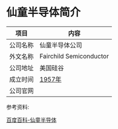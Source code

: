 # 仙童半导体简介

|项目|内容|
|-----|-----|
|公司名称|仙童半导体公司|
|外文名称|Fairchild Semiconductor|
|公司地址|美国硅谷|
|成立时间|[1957年](https://www.it-this-year.com/1911/)|
|公司官网||

参考资料:

[百度百科-仙童半导体](https://baike.baidu.com/item/%E4%BB%99%E7%AB%A5%E5%8D%8A%E5%AF%BC%E4%BD%93%E5%85%AC%E5%8F%B8/10736577?fr=aladdin)

